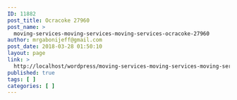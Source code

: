 ```yaml
---
ID: 11882
post_title: Ocracoke 27960
post_name: >
  moving-services-moving-services-moving-services-ocracoke-27960
author: mrgabonijeff@gmail.com
post_date: 2018-03-28 01:50:10
layout: page
link: >
  http://localhost/wordpress/moving-services-moving-services-moving-services-ocracoke-27960/
published: true
tags: [ ]
categories: [ ]
---
```

